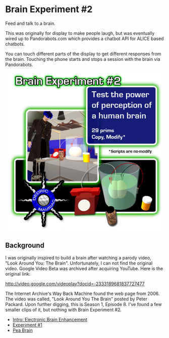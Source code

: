 # Brain Experiment #2

Feed and talk to a brain. 

This was originally for display to make people laugh, but was eventually wired up to Pandorabots.com which provides a chatbot API for ALICE based chatbots.

You can touch different parts of the display to get different responses from the brain. Touching the phone starts and stops a session with the brain via Pandorabots.

![Brain Experiment Picture](./Assets/Brain%20Experiment%20Picture.png)

## Background

I was originally inspired to build a brain after watching a parody video, "Look Around You: The Brain". Unfortunately, I can not find the original video. Google Video Beta was archived after acquiring YouTube. Here is the original link:

http://video.google.com/videoplay?docid=-2333189681837727477

The Internet Archive's Way Back Machine found the web page from 2006. The video was called, "Look Around You The Brain" posted by Peter Packard. Upon further digging, this is Season 1, Episode 8. I've found a few smaller clips of it, but nothing with Brain Experiment #2.

- [Intro: Electronic Brain Enhancement](https://www.youtube.com/watch?v=ZJY4sR5guUM)
- [Experiment #1](https://www.youtube.com/watch?v=dzvz1j3h4Xk)
- [Pea Brain](https://www.youtube.com/watch?v=aE1IfHvEnXc)